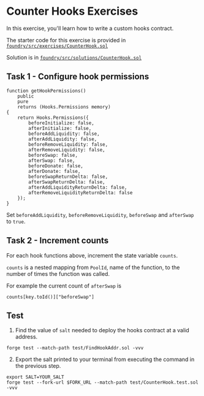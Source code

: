 # Counter Hooks Exercises

In this exercise, you'll learn how to write a custom hooks contract.

The starter code for this exercise is provided in [`foundry/src/exercises/CounterHook.sol`](https://github.com/Cyfrin/defi-uniswap-v4/blob/main/foundry/src/exercises/CounterHook.sol)

Solution is in [`foundry/src/solutions/CounterHook.sol`](https://github.com/Cyfrin/defi-uniswap-v4/blob/main/foundry/src/solutions/CounterHook.sol)

## Task 1 - Configure hook permissions

```solidity
function getHookPermissions()
    public
    pure
    returns (Hooks.Permissions memory)
{
    return Hooks.Permissions({
        beforeInitialize: false,
        afterInitialize: false,
        beforeAddLiquidity: false,
        afterAddLiquidity: false,
        beforeRemoveLiquidity: false,
        afterRemoveLiquidity: false,
        beforeSwap: false,
        afterSwap: false,
        beforeDonate: false,
        afterDonate: false,
        beforeSwapReturnDelta: false,
        afterSwapReturnDelta: false,
        afterAddLiquidityReturnDelta: false,
        afterRemoveLiquidityReturnDelta: false
    });
}
```

Set `beforeAddLiquidity`, `beforeRemoveLiquidity`, `beforeSwap` and `afterSwap` to `true`.

## Task 2 - Increment counts

For each hook functions above, increment the state variable `counts`.

`counts` is a nested mapping from `PoolId`, name of the function, to the number of times the function was called.

For example the current count of `afterSwap` is

```solidity
counts[key.toId()]["beforeSwap"]
```

## Test

1. Find the value of `salt` needed to deploy the hooks contract at a valid address.

```shell
forge test --match-path test/FindHookAddr.sol -vvv
```

2. Export the salt printed to your terminal from executing the command in the previous step.

```shell
export SALT=YOUR_SALT
forge test --fork-url $FORK_URL --match-path test/CounterHook.test.sol -vvv
```
